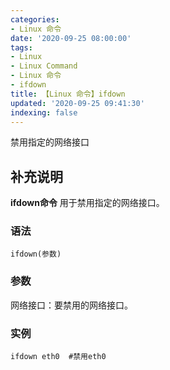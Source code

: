 ```yaml
---
categories:
- Linux 命令
date: '2020-09-25 08:00:00'
tags:
- Linux
- Linux Command
- Linux 命令
- ifdown
title: 【Linux 命令】ifdown
updated: '2020-09-25 09:41:30'
indexing: false
---
```


禁用指定的网络接口

## 补充说明

**ifdown命令** 用于禁用指定的网络接口。

###  语法

```shell
ifdown(参数)
```

###  参数

网络接口：要禁用的网络接口。

###  实例

```shell
ifdown eth0  #禁用eth0
```


<!-- Linux命令行搜索引擎：https://jaywcjlove.github.io/linux-command/ -->